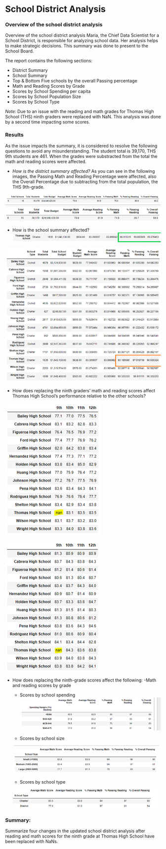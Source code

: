 # School District Analysis

### Overview of the school district analysis
Overview of the school district analysis
Maria, the Chief Data Scientist for a School District, is responsible for analyzing school data. Her analysis helps to make strategic decisions. This summary was done to present to the School Board. 

The report contains the following sections: 
  * District Summary
  * School Summary
  * Top & Bottom Five schools by the overall Passing percentage
  * Math and Reading Scores by Grade
  * Scores by School Spending per capita 
  * Scores by School Population Size
  * Scores by School Type
 
_Note:_ Due to an issue with the reading and math grades for Thomas High School (THS) ninth graders were replaced with NaN. This analysis was done by a second time impacting some scores. 


### Results
As the issue impacts the summary, it is considered to resolve the following questions to avoid any misunderstanding.
The student total is 39,170, THS 9th students are 461. When the grades were substracted from the total the math and reading scores were affected. 

  - *How is the district summary affected?* 
  As you can see in the following images, the Passing Math and Reading Percentage were affected, also the Overall Percentage due to subtracting from the total population, the THS 9th-grade.
  
![PrevDistrictSummary](https://github.com/JackieCortes/School_District_Analysis/blob/main/Images_4/AnteriorDistrictS.png)
![District_Summary](https://github.com/JackieCortes/School_District_Analysis/blob/main/Images_4/District_Summary.PNG)
 
  - How is the school summary affected?
  ![Previous_School_Summary](https://github.com/JackieCortes/School_District_Analysis/blob/main/Images_4/THS_Prev.png)
  
  ![Remanufactured_School_Summary](https://github.com/JackieCortes/School_District_Analysis/blob/main/Images_4/THS_New.png)
  
  - How does replacing the ninth graders’ math and reading scores affect Thomas High School’s performance relative to the other schools?
  
  ![Math Scores_Summary](https://github.com/JackieCortes/School_District_Analysis/blob/main/Images_4/Math_by_Grade.PNG)
  
  ![Reading_Scores_Summary](https://github.com/JackieCortes/School_District_Analysis/blob/main/Images_4/Read_by_Grade.PNG)
  
  
  - How does replacing the ninth-grade scores affect the following:
       -Math and reading scores by grade
       
       
       - Scores by school spending
       ![Scores_By_School_Spending](https://github.com/JackieCortes/School_District_Analysis/blob/main/Images_4/Scores_by_School_Spending.PNG)
  
       
       - Scores by school size
       
       ![Scores_By_School_Size](https://github.com/JackieCortes/School_District_Analysis/blob/main/Images_4/Scores_by_School_Size.PNG)
  
       - Scores by school type

       ![Scores_By_School_Type](https://github.com/JackieCortes/School_District_Analysis/blob/main/Images_4/Scores_by_School_Type.PNG)

### Summary: 
Summarize four changes in the updated school district analysis after reading and math scores for the ninth grade at Thomas High School have been replaced with NaNs.
